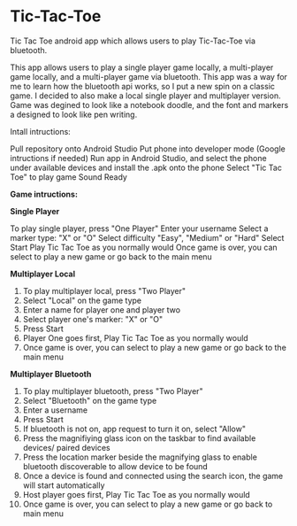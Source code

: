 # Tic-Tac-Toe

Tic Tac Toe android app which allows users to play Tic-Tac-Toe via bluetooth.

This app allows users to play a single player game locally, a multi-player game locally, and a multi-player game via bluetooth. This app was a way for me to learn how the bluetooth api works, so I put a new spin on a classic game. I decided to also make a local single player and multiplayer version. Game was degined to look like a notebook doodle, and the font and markers a designed to look like pen writing.

Intall intructions:

Pull repository onto Android Studio 
Put phone into developer mode (Google intructions if needed) 
Run app in Android Studio, and select the phone under available devices and install the .apk onto the phone 
Select "Tic Tac Toe" to play game 
Sound Ready

**Game intructions:**

**Single Player**

To play single player, press "One Player" 
Enter your username 
Select a marker type: "X" or "O" 
Select difficulty "Easy", "Medium" or "Hard" 
Select Start 
Play Tic Tac Toe as you normally would 
Once game is over, you can select to play a new game or go back to the main menu 

**Multiplayer Local**
1. To play multiplayer local, press "Two Player" 
2. Select "Local" on the game type 
3. Enter a name for player one and player two 
4. Select player one's marker: "X" or "O" 
5. Press Start 
6. Player One goes first, Play Tic Tac Toe as you normally would 
7. Once game is over, you can select to play a new game or go back to the main menu 

**Multiplayer Bluetooth** 
1. To play multiplayer bluetooth, press "Two Player" 
2. Select "Bluetooth" on the game type 
3. Enter a username 
4. Press Start 
5. If bluetooth is not on, app request to turn it on, select "Allow" 
6. Press the magnifiying glass icon on the taskbar to find available devices/ paired devices 
7. Press the location marker beside the magnifying glass to enable bluetooth discoverable to allow device to be found 
8. Once a device is found and connected using the search icon, the game will start automatically 
9. Host player goes first, Play Tic Tac Toe as you normally would 
10. Once game is over, you can select to play a new game or go back to main menu 
